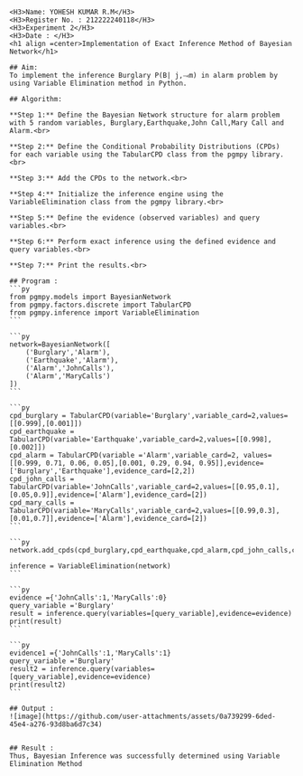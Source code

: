     <H3>Name: YOHESH KUMAR R.M</H3>
    <H3>Register No. : 212222240118</H3>
    <H3>Experiment 2</H3>
    <H3>Date : </H3>
    <h1 align =center>Implementation of Exact Inference Method of Bayesian Network</h1>
    
    ## Aim:
    To implement the inference Burglary P(B| j,⥗m) in alarm problem by using Variable Elimination method in Python.
    
    ## Algorithm:
    
    **Step 1:** Define the Bayesian Network structure for alarm problem with 5 random variables, Burglary,Earthquake,John Call,Mary Call and Alarm.<br>
    
    **Step 2:** Define the Conditional Probability Distributions (CPDs) for each variable using the TabularCPD class from the pgmpy library.<br>
    
    **Step 3:** Add the CPDs to the network.<br>
    
    **Step 4:** Initialize the inference engine using the VariableElimination class from the pgmpy library.<br>
    
    **Step 5:** Define the evidence (observed variables) and query variables.<br>
    
    **Step 6:** Perform exact inference using the defined evidence and query variables.<br>
    
    **Step 7:** Print the results.<br>
    
    ## Program :
    ```py
    from pgmpy.models import BayesianNetwork
    from pgmpy.factors.discrete import TabularCPD
    from pgmpy.inference import VariableElimination
    ```
    
    ```py
    network=BayesianNetwork([
        ('Burglary','Alarm'),
        ('Earthquake','Alarm'),
        ('Alarm','JohnCalls'),
        ('Alarm','MaryCalls')
    ])
    ```
    
    ```py
    cpd_burglary = TabularCPD(variable='Burglary',variable_card=2,values=[[0.999],[0.001]])
    cpd_earthquake = TabularCPD(variable='Earthquake',variable_card=2,values=[[0.998],[0.002]])
    cpd_alarm = TabularCPD(variable ='Alarm',variable_card=2, values=[[0.999, 0.71, 0.06, 0.05],[0.001, 0.29, 0.94, 0.95]],evidence=['Burglary','Earthquake'],evidence_card=[2,2])
    cpd_john_calls = TabularCPD(variable='JohnCalls',variable_card=2,values=[[0.95,0.1],[0.05,0.9]],evidence=['Alarm'],evidence_card=[2])
    cpd_mary_calls = TabularCPD(variable='MaryCalls',variable_card=2,values=[[0.99,0.3],[0.01,0.7]],evidence=['Alarm'],evidence_card=[2])
    ```
    
    ```py
    network.add_cpds(cpd_burglary,cpd_earthquake,cpd_alarm,cpd_john_calls,cpd_mary_calls)
    
    inference = VariableElimination(network)
    ```
    
    ```py
    evidence ={'JohnCalls':1,'MaryCalls':0}
    query_variable ='Burglary'
    result = inference.query(variables=[query_variable],evidence=evidence)
    print(result)
    ```
    
    ```py
    evidence1 ={'JohnCalls':1,'MaryCalls':1}
    query_variable ='Burglary'
    result2 = inference.query(variables=[query_variable],evidence=evidence)
    print(result2)
    ```
    
    ## Output :
    ![image](https://github.com/user-attachments/assets/0a739299-6ded-45e4-a276-93d8ba6d7c34)
    
    
    ## Result :
    Thus, Bayesian Inference was successfully determined using Variable Elimination Method

